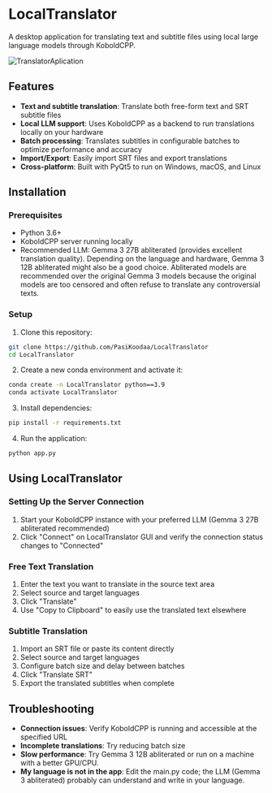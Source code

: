 # LocalTranslator

A desktop application for translating text and subtitle files using local large language models through KoboldCPP.

![TranslatorAplication](https://github.com/user-attachments/assets/16dd9324-fda9-4fa2-ac05-ac969c498092)

## Features

- **Text and subtitle translation**: Translate both free-form text and SRT subtitle files
- **Local LLM support**: Uses KoboldCPP as a backend to run translations locally on your hardware
- **Batch processing**: Translates subtitles in configurable batches to optimize performance and accuracy
- **Import/Export**: Easily import SRT files and export translations
- **Cross-platform**: Built with PyQt5 to run on Windows, macOS, and Linux

## Installation

### Prerequisites

- Python 3.6+
- KoboldCPP server running locally
- Recommended LLM: Gemma 3 27B abliterated (provides excellent translation quality). Depending on the language and hardware, Gemma 3 12B abliterated might also be a good choice. Abliterated models are recommended over the original Gemma 3 models because the original models are too censored and often refuse to translate any controversial texts.

### Setup

1. Clone this repository:
```bash
git clone https://github.com/PasiKoodaa/LocalTranslator
cd LocalTranslator
```
2. Create a new conda environment and activate it:
```bash
conda create -n LocalTranslator python==3.9
conda activate LocalTranslator
```

3. Install dependencies:
```bash
pip install -r requirements.txt
```

4. Run the application:
```bash
python app.py
```

## Using LocalTranslator

### Setting Up the Server Connection

1. Start your KoboldCPP instance with your preferred LLM (Gemma 3 27B abliterated recommended)
2. Click "Connect" on LocalTranslator GUI and verify the connection status changes to "Connected"

### Free Text Translation

1. Enter the text you want to translate in the source text area
2. Select source and target languages
3. Click "Translate"
4. Use "Copy to Clipboard" to easily use the translated text elsewhere

### Subtitle Translation

1. Import an SRT file or paste its content directly
2. Select source and target languages
3. Configure batch size and delay between batches
4. Click "Translate SRT"
5. Export the translated subtitles when complete


## Troubleshooting

- **Connection issues**: Verify KoboldCPP is running and accessible at the specified URL
- **Incomplete translations**: Try reducing batch size
- **Slow performance**: Try Gemma 3 12B abliterated or run on a machine with a better GPU/CPU.
- **My language is not in the app**: Edit the main.py code; the LLM (Gemma 3 abliterated) probably can understand and write in your language.


